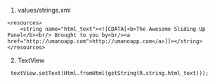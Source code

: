 1. values/strings.xml
```
<resources>
    <string name="html_text"><![CDATA[<b>The Awesome Sliding Up Panel</b><br/> Brought to you by<br/><a href="http://umanoapp.com">http://umanoapp.com</a>]]></string>
</resources>
```
2. TextView
```
 textView.setText(Html.fromHtml(getString(R.string.html_text)));
```


     








